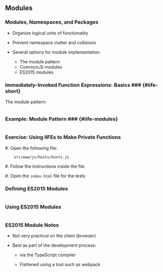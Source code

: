Modules
-------

### Modules, Namespaces, and Packages ###

  * Organize logical units of functionality

  * Prevent namespace clutter and collisions

  * Several options for module implementation

    - The module pattern
    - CommonJS modules
    - ES2015 modules

### Immediately-Invoked Function Expressions: Basics ### {#iife-short}

The module pattern:

~~~ {.javascript insert="../../../src/examples/js/iife.js" token="short"}
~~~

### Example: Module Pattern ### {#iife-modules}

~~~ {.javascript include="../../../src/examples/js/module.js"}
~~~

### Exercise: Using IIFEs to Make Private Functions ###

  #. Open the following file:

        src/www/js/hosts/hosts.js

  #. Follow the instructions inside the file

  #. Open the `index.html` file for the tests

### Defining ES2015 Modules ###

~~~ {.javascript insert="../../../src/babel/es2015/module.js"}
~~~

### Using ES2015 Modules ###

~~~ {.javascript insert="../../../src/babel/es2015/import.js"}
~~~

### ES2015 Module Notes ###

  * Not very practical on the client (browser)

  * Best as part of the development process:

    - via the TypeScript compiler

    - Flattened using a tool such as webpack
